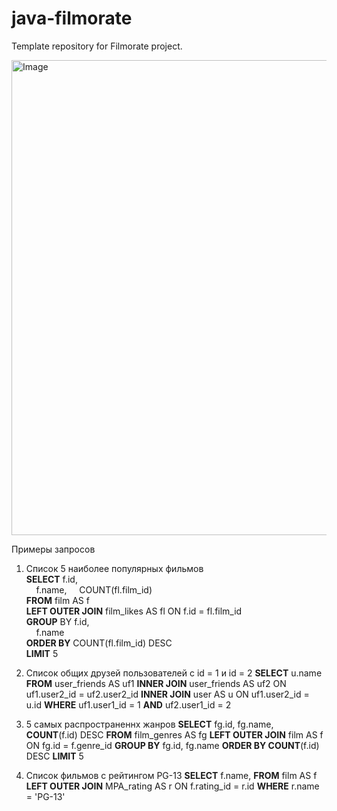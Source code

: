 # java-filmorate
Template repository for Filmorate project.


<img width="852" height="760" alt="Image" src="https://github.com/user-attachments/assets/5ad0b047-aa9f-47ff-a77c-ba9f229de498" />

Примеры запросов  
1) Список 5 наиболее популярных фильмов  
**SELECT** f.id,  
&nbsp;&nbsp;&nbsp;&nbsp;f.name,
&nbsp;&nbsp;&nbsp;&nbsp;COUNT(fl.film_id)   
**FROM** film AS f  
**LEFT OUTER JOIN** film_likes AS fl ON f.id = fl.film_id  
**GROUP** BY f.id,  
&nbsp;&nbsp;&nbsp;&nbsp;f.name  
**ORDER BY** COUNT(fl.film_id) DESC  
**LIMIT** 5  

3) Список общих друзей пользователей с id = 1 и id = 2
**SELECT** u.name
**FROM** user_friends AS uf1
**INNER JOIN** user_friends AS uf2 ON uf1.user2_id = uf2.user2_id
**INNER JOIN** user AS u ON uf1.user2_id = u.id
**WHERE** uf1.user1_id = 1
  **AND** uf2.user1_id = 2

4) 5 самых распространеннх жанров
**SELECT** fg.id,
       fg.name,
       **COUNT**(f.id) DESC
**FROM** film_genres AS fg
**LEFT OUTER JOIN** film AS f ON fg.id = f.genre_id
**GROUP BY** fg.id,
         fg.name
**ORDER BY COUNT**(f.id) DESC
**LIMIT** 5

5) Список фильмов с рейтингом PG-13
**SELECT** f.name,
**FROM** film AS f
**LEFT OUTER JOIN** MPA_rating AS r ON f.rating_id = r.id
**WHERE** r.name = 'PG-13'
